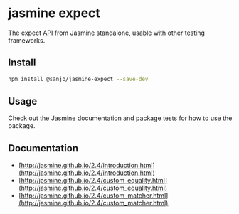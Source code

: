 # jasmine expect

The expect API from Jasmine standalone, usable with other testing frameworks.

## Install

```sh
npm install @sanjo/jasmine-expect --save-dev
```

## Usage

Check out the Jasmine documentation and package tests for how to use the package.

## Documentation

* [http://jasmine.github.io/2.4/introduction.html](http://jasmine.github.io/2.4/introduction.html)
* [http://jasmine.github.io/2.4/custom_equality.html](http://jasmine.github.io/2.4/custom_equality.html)
* [http://jasmine.github.io/2.4/custom_matcher.html](http://jasmine.github.io/2.4/custom_matcher.html)
